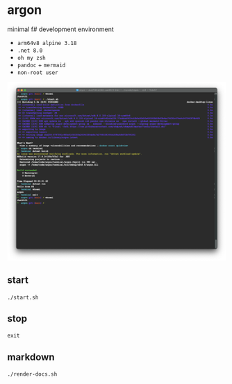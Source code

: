 # argon

minimal f# development environment

* `arm64v8 alpine 3.18`
* `.net 8.0`
* `oh my zsh`
* `pandoc` + `mermaid`
* `non-root user`

![](./img/demo.png)

## start

`./start.sh`

## stop

`exit`

## markdown

`./render-docs.sh`